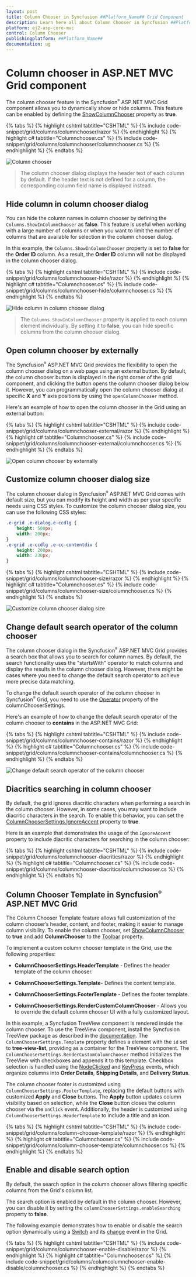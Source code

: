 ```yaml
---
layout: post
title: Column Chooser in Syncfusion ##Platform_Name## Grid Component
description: Learn here all about Column Chooser in Syncfusion ##Platform_Name## Grid component of Syncfusion Essential JS 2 and more.
platform: ej2-asp-core-mvc
control: Column Chooser
publishingplatform: ##Platform_Name##
documentation: ug
---
```


# Column chooser in ASP.NET MVC Grid component

The column chooser feature in the Syncfusion<sup style="font-size:70%">&reg;</sup> ASP.NET MVC Grid component allows you to dynamically show or hide columns. This feature can be enabled by defining the [ShowColumnChooser](https://help.syncfusion.com/cr/aspnetmvc-js2/syncfusion.ej2.grids.grid.html#Syncfusion_EJ2_Grids_Grid_ShowColumnChooser) property as **true**.

{% tabs %}
{% highlight cshtml tabtitle="CSHTML" %}
{% include code-snippet/grid/columns/columnchooser/razor %}
{% endhighlight %}
{% highlight c# tabtitle="Columnchooser.cs" %}
{% include code-snippet/grid/columns/columnchooser/columnchooser.cs %}
{% endhighlight %}
{% endtabs %}

![Column chooser](../images/column-chooser/Colum-chooser.png)

> The column chooser dialog displays the header text of each column by default. If the header text is not defined for a column, the corresponding column field name is displayed instead.

## Hide column in column chooser dialog

You can hide the column names in column chooser by defining the `Columns.ShowInColumnChooser` as **false**. This feature is useful when working with a large number of columns or when you want to limit the number of columns that are available for selection in the column chooser dialog.

In this example, the `Columns.ShowInColumnChooser` property is set to **false** for the **Order ID** column. As a result, the **Order ID** column will not be displayed in the column chooser dialog.

{% tabs %}
{% highlight cshtml tabtitle="CSHTML" %}
{% include code-snippet/grid/columns/columnchooser-hide/razor %}
{% endhighlight %}
{% highlight c# tabtitle="Columnchooser.cs" %}
{% include code-snippet/grid/columns/columnchooser-hide/columnchooser.cs %}
{% endhighlight %}
{% endtabs %}

![Hide column in column chooser dialog](../images/column-chooser/Colum-chooser-hide.png)

>The `Columns.ShowInColumnChooser` property is applied to each column element individually. By setting it to **false**, you can hide specific columns from the column chooser dialog.

## Open column chooser by externally

The Syncfusion<sup style="font-size:70%">&reg;</sup> ASP.NET MVC Grid provides the flexibility to open the column chooser dialog on a web page using an external button. By default, the column chooser button is displayed in the right corner of the grid component, and clicking the button opens the column chooser dialog below it. However, you can programmatically open the column chooser dialog at specific **X** and **Y** axis positions by using the `openColumnChooser` method.

Here's an example of how to open the column chooser in the Grid using an external button:

{% tabs %}
{% highlight cshtml tabtitle="CSHTML" %}
{% include code-snippet/grid/columns/columnchooser-external/razor %}
{% endhighlight %}
{% highlight c# tabtitle="Columnchooser.cs" %}
{% include code-snippet/grid/columns/columnchooser-external/columnchooser.cs %}
{% endhighlight %}
{% endtabs %}

![Open column chooser by externally](../images/column-chooser/Colum-chooser-external.png)

## Customize column chooser dialog size
	
The column chooser dialog in Syncfusion<sup style="font-size:70%">&reg;</sup> ASP.NET MVC Grid comes with default size, but you can modify its height and width as per your specific needs using CSS styles.
To customize the column chooser dialog size, you can use the following CSS styles:

```css
.e-grid .e-dialog.e-ccdlg {
    height: 500px;
    width: 200px;
}
.e-grid .e-ccdlg .e-cc-contentdiv {
    height: 200px;
    width: 230px;
}
```

{% tabs %}
{% highlight cshtml tabtitle="CSHTML" %}
{% include code-snippet/grid/columns/columnchooser-size/razor %}
{% endhighlight %}
{% highlight c# tabtitle="Columnchooser.cs" %}
{% include code-snippet/grid/columns/columnchooser-size/columnchooser.cs %}
{% endhighlight %}
{% endtabs %}

![Customize column chooser dialog size](../images/column-chooser/Colum-chooser-size.png)

## Change default search operator of the column chooser 

The column chooser dialog in the Syncfusion<sup style="font-size:70%">&reg;</sup> ASP.NET MVC Grid provides a search box that allows you to search for column names. By default, the search functionality uses the "startsWith" operator to match columns and display the results in the column chooser dialog. However, there might be cases where you need to change the default search operator to achieve more precise data matching.

To change the default search operator of the column chooser in Syncfusion<sup style="font-size:70%">&reg;</sup> Grid, you need to use the [Operator](https://help.syncfusion.com/cr/aspnetmvc-js2/Syncfusion.EJ2.Grids.GridColumnChooserSettings.html#Syncfusion_EJ2_Grids_GridColumnChooserSettings_Operator) property of the columnChooserSettings.

Here's an example of how to change the default search operator of the column chooser to **contains** in the ASP.NET MVC Grid:

{% tabs %}
{% highlight cshtml tabtitle="CSHTML" %}
{% include code-snippet/grid/columns/columnchooser-contains/razor %}
{% endhighlight %}
{% highlight c# tabtitle="Columnchooser.cs" %}
{% include code-snippet/grid/columns/columnchooser-contains/columnchooser.cs %}
{% endhighlight %}
{% endtabs %}

![Change default search operator of the column chooser ](../images/column-chooser/Colum-chooser-contains.png)

## Diacritics searching in column chooser

By default, the grid ignores diacritic characters when performing a search in the column chooser. However, in some cases, you may want to include diacritic characters in the search. To enable this behavior, you can set the [ColumnChooserSettings.IgnoreAccent](https://help.syncfusion.com/cr/aspnetmvc-js2/Syncfusion.EJ2.Grids.GridColumnChooserSettings.html#Syncfusion_EJ2_Grids_GridColumnChooserSettings_IgnoreAccent) property to **true**.

Here is an example that demonstrates the usage of the `IgnoreAccent` property to include diacritic characters for searching in the column chooser:

{% tabs %}
{% highlight cshtml tabtitle="CSHTML" %}
{% include code-snippet/grid/columns/columnchooser-diacritics/razor %}
{% endhighlight %}
{% highlight c# tabtitle="Columnchooser.cs" %}
{% include code-snippet/grid/columns/columnchooser-diacritics/columnchooser.cs %}
{% endhighlight %}
{% endtabs %}

## Column Chooser Template in Syncfusion<sup style="font-size:70%">&reg;</sup> ASP.NET MVC Grid

The Column Chooser Template feature allows full customization of the column chooser’s header, content, and footer, making it easier to manage column visibility. To enable the column chooser, set [ShowColumnChooser](https://help.syncfusion.com/cr/aspnetmvc-js2/syncfusion.ej2.grids.grid.html#Syncfusion_EJ2_Grids_Grid_ShowColumnChooser) to **true** and add **ColumnChooser** to the [Toolbar](https://help.syncfusion.com/cr/aspnetmvc-js2/syncfusion.ej2.grids.grid.html#Syncfusion_EJ2_Grids_Grid_Toolbar) property.

To implement a custom column chooser template in the Grid, use the following properties:

* **ColumnChooserSettings.HeaderTemplate** - Defines the header template of the column chooser.

* **ColumnChooserSettings.Template**- Defines the content template.

* **ColumnChooserSettings.FooterTemplate** - Defines the footer template.

* **ColumnChooserSettings.RenderCustomColumnChooser** -  Allows you to override the default column chooser UI with a fully customized layout.

In this example, a Syncfusion TreeView component is rendered inside the column chooser. To use the TreeView component, install the Syncfusion TreeView package as described in the [documentation](https://ej2.syncfusion.com/aspnetmvc/documentation/treeview/getting-started). The `ColumnChooserSettings.Template` property defines a element with the `id` set to **tree-view-list**, providing as a container for the TreeView component. The `ColumnChooserSettings.RenderCustomColumnChooser` method initializes the TreeView with checkboxes and appends it to this template. Checkbox selection is handled using the [NodeClicked](https://help.syncfusion.com/cr/aspnetmvc-js2/syncfusion.ej2.navigations.treeview.html#Syncfusion_EJ2_Navigations_TreeView_NodeClicked) and [KeyPress](https://help.syncfusion.com/cr/aspnetmvc-js2/syncfusion.ej2.navigations.treeview.html#Syncfusion_EJ2_Navigations_TreeView_KeyPress) events, which organize columns into **Order Details**, **Shipping Details**, and **Delivery Status**.

The column chooser footer is customized using `ColumnChooserSettings.FooterTemplate`, replacing the default buttons with customized **Apply** and **Close** buttons. The **Apply** button updates column visibility based on selection, while the **Close** button closes the column chooser via the `onClick` event. Additionally, the header is customized using `ColumnChooserSettings.HeaderTemplate` to include a title and an icon.

{% tabs %}
{% highlight cshtml tabtitle="CSHTML" %}
{% include code-snippet/grid/columns/column-chooser-template/razor %}
{% endhighlight %}
{% highlight c# tabtitle="Columnchooser.cs" %}
{% include code-snippet/grid/columns/column-chooser-template/columnchooser.cs %}
{% endhighlight %}
{% endtabs %}

## Enable and disable search option

By default, the search option in the column chooser allows filtering specific columns from the Grid's column list.

The search option is enabled by default in the column chooser. However, you can disable it by setting the `columnChooserSettings.enableSearching` property to **false**.

The following example demonstrates how to enable or disable the search option dynamically using a [Switch](https://ej2.syncfusion.com/aspnetmvc/documentation/switch/getting-started) and its [change](https://help.syncfusion.com/cr/aspnetmvc-js2/Syncfusion.EJ2.Buttons.Switch.html#Syncfusion_EJ2_Buttons_Switch_Change) event in the Grid.

{% tabs %}
{% highlight cshtml tabtitle="CSHTML" %}
{% include code-snippet/grid/columns/columnchooser-enable-disable/razor %}
{% endhighlight %}
{% highlight c# tabtitle="Columnchooser.cs" %}
{% include code-snippet/grid/columns/columcolumnchooser-enable-disable/columnchooser.cs %}
{% endhighlight %}
{% endtabs %}